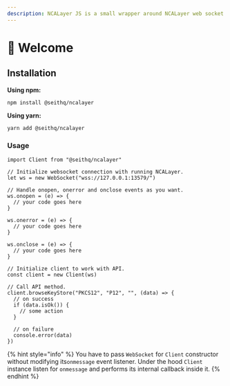 ```yaml
---
description: NCALayer JS is a small wrapper around NCALayer web socket API.
---
```


# 👋 Welcome

## Installation

**Using npm:**

```text
npm install @seithq/ncalayer
```

**Using yarn:**

```text
yarn add @seithq/ncalayer
```

### Usage

```text
import Client from "@seithq/ncalayer"

// Initialize websocket connection with running NCALayer.
let ws = new WebSocket("wss://127.0.0.1:13579/")

// Handle onopen, onerror and onclose events as you want.
ws.onopen = (e) => {
  // your code goes here
}

ws.onerror = (e) => {
  // your code goes here
}

ws.onclose = (e) => {
  // your code goes here
}

// Initialize client to work with API.
const client = new Client(ws)

// Call API method.
client.browseKeyStore("PKCS12", "P12", "", (data) => {
  // on success
  if (data.isOk()) {
    // some action
  }

  // on failure
  console.error(data)
})
```

{% hint style="info" %}
You have to pass `WebSocket` for `Client` constructor without modifying its`onmessage` event listener. Under the hood `Client` instance listen for `onmessage` and performs its internal callback inside it.
{% endhint %}





